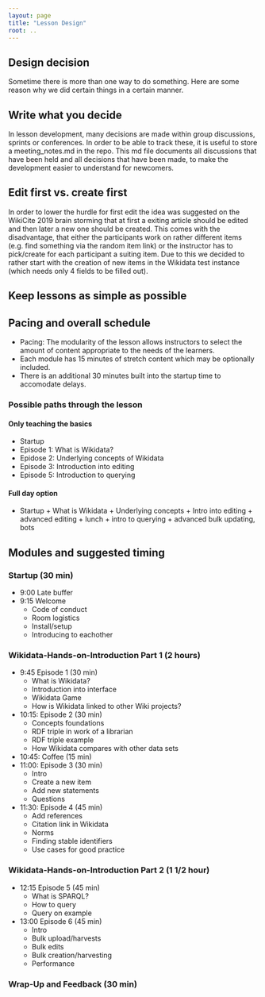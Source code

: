 ```yaml
---
layout: page
title: "Lesson Design"
root: ..
---
```

## Design decision

Sometime there is more than one way to do something. Here are some
reason why we did certain things in a certain manner.

## Write what you decide

In lesson development, many decisions are made within group discussions, sprints or conferences. In order to be able to track these, it is useful to store a meeting_notes.md in the repo.
This md file documents all discussions that have been held and all decisions that have been made, to make the development easier to understand for newcomers.

## Edit first vs. create first

In order to lower the hurdle for first edit the idea was suggested on
the WikiCite 2019 brain storming that at first a exiting article
should be edited and then later a new one should be created. This
comes with the disadvantage, that either the participants work on
rather different items (e.g. find something via the random item link)
or the instructor has to pick/create for each participant a suiting
item. Due to this we decided to rather start with the creation of new
items in the Wikidata test instance (which needs only 4 fields to be
filled out).

## Keep lessons as simple as possible

## Pacing and overall schedule

* Pacing: The modularity of the lesson allows instructors to select the amount of content
appropriate to the needs of the learners. 
* Each module has 15 minutes of stretch content which may be optionally included.
* There is an additional 30 minutes built into the startup time to accomodate delays. 

### Possible paths through the lesson

#### Only teaching the basics
* Startup
* Episode 1: What is Wikidata?
* Epidose 2: Underlying concepts of Wikidata
* Episode 3: Introduction into editing
* Episode 5: Introduction to querying

#### Full day option
* Startup + What is Wikidata + Underlying concepts + Intro into editing + advanced editing + lunch + intro to querying + advanced bulk updating, bots 

## Modules and suggested timing

### Startup (30 min)
* 9:00 Late buffer
* 9:15 Welcome
    * Code of conduct
    * Room logistics
    * Install/setup
    * Introducing to eachother

### Wikidata-Hands-on-Introduction Part 1 (2 hours)
* 9:45 Episode 1 (30 min)
    * What is Wikidata?
    * Introduction into interface
    * Wikidata Game
    * How is Wikidata linked to other Wiki projects?
* 10:15: Episode 2 (30 min)
    * Concepts foundations
    * RDF triple in work of a librarian
    * RDF triple example
    * How Wikidata compares with other data sets
* 10:45: Coffee (15 min)
* 11:00: Episode 3 (30 min)
    * Intro 
    * Create a new item
    * Add new statements
    * Questions    
* 11:30: Episode 4 (45 min)
    * Add references
    * Citation link in Wikidata
    * Norms
    * Finding stable identifiers
    * Use cases for good practice

### Wikidata-Hands-on-Introduction Part 2 (1 1/2 hour)
* 12:15 Episode 5 (45 min)
    * What is SPARQL? 
    * How to query
    * Query on example
* 13:00 Episode 6 (45 min)
    * Intro
    * Bulk upload/harvests
    * Bulk edits
    * Bulk creation/harvesting
    * Performance


### Wrap-Up and Feedback (30 min)
